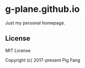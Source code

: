 # g-plane.github.io

Just my personal homepage.

## License

MIT License

Copyright (c) 2017-present Pig Fang
